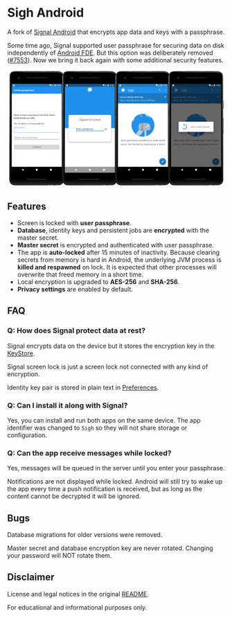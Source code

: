 # Sigh Android

A fork of [Signal Android](https://github.com/signalapp/Signal-Android) that encrypts app data and keys with a passphrase.

Some time ago, Signal supported user passphrase for securing data on disk independently of [Android FDE](https://source.android.com/security/encryption/full-disk). But this option was deliberately removed ([#7553](https://github.com/signalapp/Signal-Android/issues/7553)). Now we bring it back again with some additional security features.

![screenshots](artwork/screenshots.png)

## Features

* Screen is locked with **user passphrase**.
* **Database**, identity keys and persistent jobs are **encrypted** with the master secret.
* **Master secret** is encrypted and authenticated with user passphrase.
* The app is **auto-locked** after 15 minutes of inactivity. Because clearing secrets from memory is hard in Android, the underlying JVM process is **killed and respawned** on lock. It is expected that other processes will overwrite that freed memory in a short time.
* Local encryption is upgraded to **AES-256** and **SHA-256**.
* **Privacy settings** are enabled by default.

## FAQ

### Q: How does Signal protect data at rest?

Signal encrypts data on the device but it stores the encryption key in the [KeyStore](https://developer.android.com/training/articles/keystore).

Signal screen lock is just a screen lock not connected with any kind of encryption.

Identity key pair is stored in plain text in [Preferences](https://developer.android.com/training/data-storage/shared-preferences).

### Q: Can I install it along with Signal?

Yes, you can install and run both apps on the same device. The app identifier was changed to `Sigh` so they will not share storage or configuration.

### Q: Can the app receive messages while locked?

Yes, messages will be queued in the server until you enter your passphrase.

Notifications are not displayed while locked. Android will still try to wake up the app every time a push notification is received, but as long as the content cannot be decrypted it will be ignored.

## Bugs

Database migrations for older versions were removed.

Master secret and database encryption key are never rotated. Changing your password will NOT rotate them.

## Disclaimer

License and legal notices in the original [README](README-ORIG.md).

For educational and informational purposes only.

